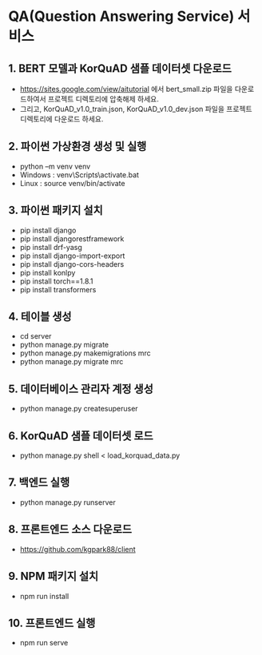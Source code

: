 # QA(Question Answering Service) 서비스 

## 1. BERT 모델과 KorQuAD 샘플 데이터셋 다운로드
- https://sites.google.com/view/aitutorial 에서 bert_small.zip 파일을 다운로드하여서 프로젝트 디렉토리에 압축해제 하세요.
- 그리고, KorQuAD_v1.0_train.json, KorQuAD_v1.0_dev.json 파일을 프로젝트 디렉토리에 다운로드 하세요.

## 2. 파이썬 가상환경 생성 및 실행
- python –m venv venv 
- Windows : venv\Scripts\activate.bat
- Linux : source venv/bin/activate

## 3. 파이썬 패키지 설치
- pip install django
- pip install djangorestframework
- pip install drf-yasg
- pip install django-import-export
- pip install django-cors-headers
- pip install konlpy
- pip install torch==1.8.1
- pip install transformers

## 4. 테이블 생성
- cd server
- python manage.py migrate
- python manage.py makemigrations mrc
- python manage.py migrate mrc

## 5. 데이터베이스 관리자 계정 생성
- python manage.py createsuperuser

## 6. KorQuAD 샘플 데이터셋 로드
- python manage.py shell < load_korquad_data.py

## 7. 백엔드 실행
- python manage.py runserver

## 8. 프론트엔드 소스 다운로드 
- https://github.com/kgpark88/client

## 9. NPM 패키지 설치 
- npm run install

## 10. 프론트엔드 실행
- npm run serve

